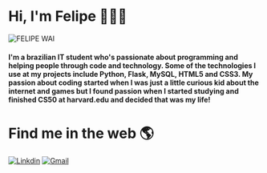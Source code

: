 # Hi, I'm Felipe 👋🧑‍💻

![FELIPE WAI](https://user-images.githubusercontent.com/97367113/234750914-2d40de7f-f37a-4bd6-9ca0-41ece9416a7d.png)

#### I'm a brazilian IT student who's passionate about programming and helping people through code and technology. Some of the technologies I use at my projects include Python, Flask, MySQL, HTML5 and CSS3. My passion about coding started when I was just a little curious kid about the internet and games but I found passion when I started studying and finished CS50 at harvard.edu and decided that was my life!

# Find me in the web 🌎
[![Linkdin](https://img.shields.io/badge/LinkedIn-0077B5?style=for-the-badge&logo=linkedin&logoColor=white)](https://www.linkedin.com/in/felipewai/)
[![Gmail](https://img.shields.io/badge/Gmail-D14836?style=for-the-badge&logo=gmail&logoColor=white)](mailto:felipewai.dev@gmail.com)

